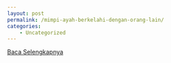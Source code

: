 ```yaml
---
layout: post
permalink: /mimpi-ayah-berkelahi-dengan-orang-lain/
categories:
    - Uncategorized
---
```


[Baca Selengkapnya](/05)